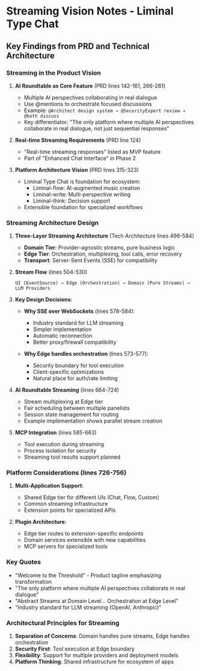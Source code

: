 # Streaming Vision Notes - Liminal Type Chat

## Key Findings from PRD and Technical Architecture

### Streaming in the Product Vision

1. **AI Roundtable as Core Feature** (PRD lines 142-161, 266-281)
   - Multiple AI perspectives collaborating in real dialogue
   - Use @mentions to orchestrate focused discussions
   - Example: `@Architect design system → @SecurityExpert review → @both discuss`
   - Key differentiator: "The only platform where multiple AI perspectives collaborate in real dialogue, not just sequential responses"

2. **Real-time Streaming Requirements** (PRD line 124)
   - "Real-time streaming responses" listed as MVP feature
   - Part of "Enhanced Chat Interface" in Phase 2

3. **Platform Architecture Vision** (PRD lines 315-323)
   - Liminal Type Chat is foundation for ecosystem:
     - Liminal-flow: AI-augmented music creation
     - Liminal-write: Multi-perspective writing
     - Liminal-think: Decision support
   - Extensible foundation for specialized workflows

### Streaming Architecture Design

1. **Three-Layer Streaming Architecture** (Tech Architecture lines 496-584)
   - **Domain Tier**: Provider-agnostic streams, pure business logic
   - **Edge Tier**: Orchestration, multiplexing, tool calls, error recovery
   - **Transport**: Server-Sent Events (SSE) for compatibility

2. **Stream Flow** (lines 504-530)
   ```
   UI (EventSource) → Edge (Orchestration) → Domain (Pure Streams) → LLM Providers
   ```

3. **Key Design Decisions**:
   - **Why SSE over WebSockets** (lines 578-584):
     - Industry standard for LLM streaming
     - Simpler implementation
     - Automatic reconnection
     - Better proxy/firewall compatibility
   
   - **Why Edge handles orchestration** (lines 573-577):
     - Security boundary for tool execution
     - Client-specific optimizations
     - Natural place for auth/rate limiting

4. **AI Roundtable Streaming** (lines 664-724)
   - Stream multiplexing at Edge tier
   - Fair scheduling between multiple panelists
   - Session state management for routing
   - Example implementation shows parallel stream creation

5. **MCP Integration** (lines 585-663)
   - Tool execution during streaming
   - Process isolation for security
   - Streaming tool results support planned

### Platform Considerations (lines 726-756)

1. **Multi-Application Support**:
   - Shared Edge tier for different UIs (Chat, Flow, Custom)
   - Common streaming infrastructure
   - Extension points for specialized APIs

2. **Plugin Architecture**:
   - Edge tier routes to extension-specific endpoints
   - Domain services extensible with new capabilities
   - MCP servers for specialized tools

### Key Quotes

- "Welcome to the Threshold" - Product tagline emphasizing transformation
- "The only platform where multiple AI perspectives collaborate in real dialogue"
- "Abstract Streams at Domain Level... Orchestration at Edge Level"
- "Industry standard for LLM streaming (OpenAI, Anthropic)"

### Architectural Principles for Streaming

1. **Separation of Concerns**: Domain handles pure streams, Edge handles orchestration
2. **Security First**: Tool execution at Edge boundary
3. **Flexibility**: Support for multiple providers and deployment models
4. **Platform Thinking**: Shared infrastructure for ecosystem of apps